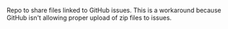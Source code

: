 Repo to share files linked to GitHub issues. This is a workaround because GitHub isn't allowing proper upload of zip files to issues.